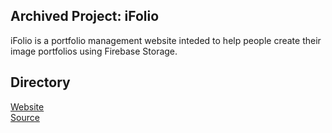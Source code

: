 ## Archived Project: iFolio
iFolio is a portfolio management website inteded to help people create their image portfolios using Firebase Storage.

## Directory
<a target="_blank" href="https://r0h.in/articles/learning/ifolio">Website</a><br>
<a target="_blank" href="https://github.com/r0hin/r0hin/tree/master/articles/learning/ifolio">Source</a><br>